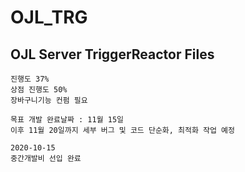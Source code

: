 # OJL_TRG
## OJL Server TriggerReactor Files
```
진행도 37%
상점 진행도 50%
장바구니기능 컨펌 필요
```
```
목표 개발 완료날짜 : 11월 15일
이후 11월 20일까지 세부 버그 및 코드 단순화, 최적화 작업 예정
```
```
2020-10-15
중간개발비 선입 완료
```
